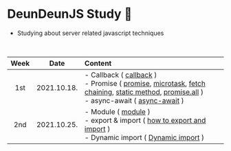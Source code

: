 # DeunDeunJS Study 📒
- Studying about server related javascript techniques
<br>

|    Week    |  Date                                        |  Content                                        |
| :-----------: | :---------------------------------: | :------------------------------------------------- |
|    1st   |  2021.10.18.  | - Callback ( [callback](https://github.com/youngkwon02/DeunDeunJS-youngkwon/blob/main/note/Promise-Async-Await/callback.md) )<br> - Promise ( [promise](https://github.com/youngkwon02/DeunDeunJS-youngkwon/blob/main/note/Promise-Async-Await/promise.md), [microtask](https://github.com/youngkwon02/DeunDeunJS-youngkwon/blob/main/note/Promise-Async-Await/microtask.md), [fetch chaining](https://github.com/youngkwon02/DeunDeunJS-youngkwon/blob/main/note/Promise-Async-Await/fetch-chaining.md), [static method](https://github.com/youngkwon02/DeunDeunJS-youngkwon/blob/main/note/Promise-Async-Await/promise-resolve-reject.md), [promise.all](https://github.com/youngkwon02/DeunDeunJS-youngkwon/blob/main/note/Promise-Async-Await/promise-all.md) )<br>- async-await ( [async-await](https://github.com/youngkwon02/DeunDeunJS-youngkwon/blob/main/note/Promise-Async-Await/async-await.md) ) |
|    2nd   |  2021.10.25.  | - Module ( [module](https://github.com/DeunDeunHan-JS-Study/DeunDeunJS-youngkwon/blob/main/note/Module/module.md) )<br> - export & import ( [how to export and import](https://github.com/DeunDeunHan-JS-Study/DeunDeunJS-youngkwon/blob/main/note/Module/export-import.md) )<br>- Dynamic import ( [Dynamic import](https://github.com/DeunDeunHan-JS-Study/DeunDeunJS-youngkwon/blob/main/note/Module/dynamic-import.md) ) |
